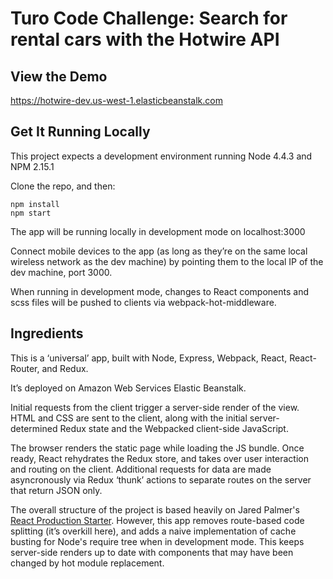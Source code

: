 # Turo Code Challenge: Search for rental cars with the Hotwire API

## View the Demo

https://hotwire-dev.us-west-1.elasticbeanstalk.com

## Get It Running Locally

This project expects a development environment running     Node 4.4.3 and NPM 2.15.1

Clone the repo, and then:

```
npm install
npm start
```
The app will be running locally in development mode on localhost:3000

Connect mobile devices to the app (as long as they’re on the same local wireless network as the dev machine) by pointing them to the local IP of the dev machine, port 3000.

When running in development mode, changes to React components and scss files will be pushed to clients via webpack-hot-middleware.

## Ingredients

This is a ‘universal’ app, built with Node, Express, Webpack, React, React-Router, and Redux.

It’s deployed on Amazon Web Services Elastic Beanstalk.

Initial requests from the client trigger a server-side render of the view. HTML and CSS are sent to the client, along with the initial server-determined Redux state and the Webpacked client-side JavaScript.

The browser renders the static page while loading the JS bundle. Once ready, React rehydrates the Redux store, and takes over user interaction and routing on the client. Additional requests for data are made asyncronously via Redux ‘thunk’ actions to separate routes on the server that return JSON only.

The overall structure of the project is based heavily on Jared Palmer's [React Production Starter](https://github.com/jaredpalmer/react-production-starter/tree/master). However, this app removes route-based code splitting (it’s overkill here), and adds a naive implementation of cache busting for Node's require tree when in development mode. This keeps server-side renders up to date with components that may have been changed by hot module replacement.
